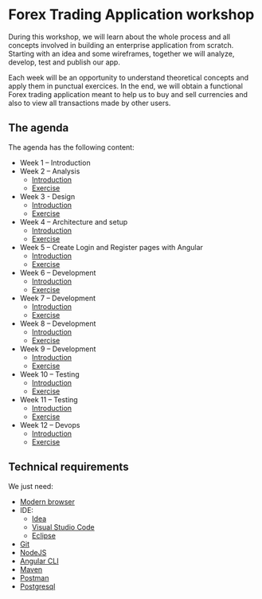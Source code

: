 # Forex Trading Application workshop

During this workshop, we will learn about the whole process and all concepts involved in building an enterprise application from scratch. Starting with an idea and some wireframes, together we will analyze, develop, test and publish our app.

Each week will be an opportunity to understand theoretical concepts and apply them in punctual exercices. In the end, we will obtain a functional Forex trading application meant to help us to buy and sell currencies and also to view all transactions made by other users.

## The agenda

The agenda has the following content:

- Week 1 – Introduction
- Week 2 – Analysis
  - [Introduction](Week_02/Theory/README.md)
  - [Exercise](Week_02/Exercise/README.md)
- Week 3 - Design
  - [Introduction](https://slides.com/denisacretu/fx-trading-app/fullscreen)
  - [Exercise](Week_03/Exercise/README.md)
- Week 4 – Architecture and setup
  - [Introduction](Week_04/Theory/README.md)
  - [Exercise](Week_04/Exercise/README.md)
- Week 5 – Create Login and Register pages with Angular
  - [Introduction](Week_05/Theory/README.md)
  - [Exercise](Week_05/Exercise/README.md)
- Week 6 – Development
  - [Introduction](Week_06/Theory/README.md)
  - [Exercise](Week_06/Exercise/README.md)
- Week 7 – Development
  - [Introduction](Week_07/Theory/README.md)
  - [Exercise](Week_07/Exercise/README.md)
- Week 8 – Development
  - [Introduction](Week_08/Theory/README.md)
  - [Exercise](Week_08/Exercise/README.md)
- Week 9 – Development
  - [Introduction](Week_09/Theory/README.md)
  - [Exercise](Week_09/Exercise/README.md)
- Week 10 – Testing
  - [Introduction](Week_10/Theory/README.md)
  - [Exercise](Week_10/Exercise/README.md)
- Week 11 – Testing
  - [Introduction](Week_11/Theory/README.md)
  - [Exercise](Week_11/Exercise/README.md)
- Week 12 – Devops
  - [Introduction](Week_12/Theory/README.md)
  - [Exercise](Week_12/Exercise/README.md)

## Technical requirements

We just need:

- [Modern browser](https://browsehappy.com/)
- IDE:
  - [Idea](https://www.jetbrains.com/idea/download/)
  - [Visual Studio Code](https://code.visualstudio.com/Download)
  - [Eclipse](https://www.eclipse.org/downloads/packages/)
- [Git](https://git-scm.com/download/win)
- [NodeJS](https://nodejs.org/en/)
- [Angular CLI](https://github.com/angular/angular-cli)
- [Maven](https://maven.apache.org/install.html)
- [Postman](https://www.getpostman.com/apps)
- [Postgresql](https://www.postgresql.org/download/)
